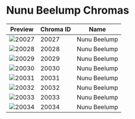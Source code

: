 # Nunu Beelump Chromas



| Preview | Chroma ID | Name |
|---------|-----------|------|
| ![20027](https://raw.communitydragon.org/latest/plugins/rcp-be-lol-game-data/global/default/v1/champion-chroma-images/20/20027.png) | 20027 | Nunu Beelump |
| ![20028](https://raw.communitydragon.org/latest/plugins/rcp-be-lol-game-data/global/default/v1/champion-chroma-images/20/20028.png) | 20028 | Nunu Beelump |
| ![20029](https://raw.communitydragon.org/latest/plugins/rcp-be-lol-game-data/global/default/v1/champion-chroma-images/20/20029.png) | 20029 | Nunu Beelump |
| ![20030](https://raw.communitydragon.org/latest/plugins/rcp-be-lol-game-data/global/default/v1/champion-chroma-images/20/20030.png) | 20030 | Nunu Beelump |
| ![20031](https://raw.communitydragon.org/latest/plugins/rcp-be-lol-game-data/global/default/v1/champion-chroma-images/20/20031.png) | 20031 | Nunu Beelump |
| ![20032](https://raw.communitydragon.org/latest/plugins/rcp-be-lol-game-data/global/default/v1/champion-chroma-images/20/20032.png) | 20032 | Nunu Beelump |
| ![20033](https://raw.communitydragon.org/latest/plugins/rcp-be-lol-game-data/global/default/v1/champion-chroma-images/20/20033.png) | 20033 | Nunu Beelump |
| ![20034](https://raw.communitydragon.org/latest/plugins/rcp-be-lol-game-data/global/default/v1/champion-chroma-images/20/20034.png) | 20034 | Nunu Beelump |